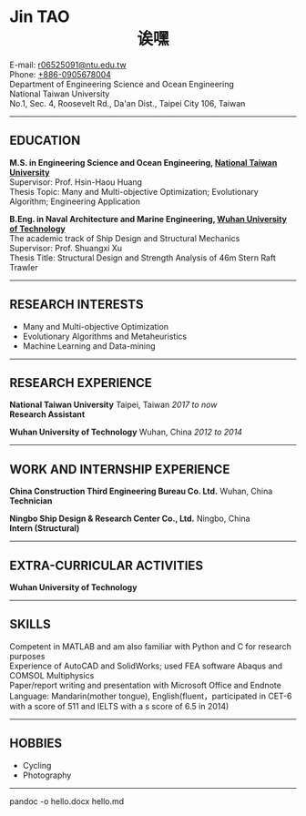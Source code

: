 # Jin **TAO**<center>诶嘿</center>

E-mail: <r06525091@ntu.edu.tw>  
Phone: [+886-0905678004](tel://+886-0905678004)  
Department of Engineering Science and Ocean Engineering  
National Taiwan University  
No.1, Sec. 4, Roosevelt Rd., Da'an Dist., Taipei City 106, Taiwan

***

## EDUCATION

**M.S. in Engineering Science and Ocean Engineering, [National Taiwan University](http://www.ntu.edu.tw)**  
Supervisor: Prof. Hsin-Haou Huang  
Thesis Topic: Many and Multi-objective Optimization; Evolutionary Algorithm; Engineering Application

**B.Eng. in Naval Architecture and Marine Engineering, [Wuhan University of Technology](http://www.whut.edu.cn)**  
The academic track of Ship Design and Structural Mechanics  
Supervisor: Prof. Shuangxi Xu  
Thesis Title: Structural Design and Strength Analysis of 46m Stern Raft Trawler

***

## RESEARCH INTERESTS

- Many and Multi-objective Optimization  
- Evolutionary Algorithms and Metaheuristics  
- Machine Learning and Data-mining

***

## RESEARCH EXPERIENCE

**National Taiwan University**        Taipei, Taiwan                            *2017 to now*  
**Research Assistant**

**Wuhan University of Technology**    Wuhan, China                              *2012 to 2014*

***

## WORK AND INTERNSHIP EXPERIENCE

**China Construction Third Engineering Bureau Co. Ltd.**   Wuhan, China  
**Technician**

**Ningbo Ship Design & Research Center Co., Ltd.**         Ningbo, China  
**Intern (Structural)**


***

## EXTRA-CURRICULAR ACTIVITIES

**Wuhan University of Technology** 

***

## SKILLS

Competent in MATLAB and am also familiar with Python and C for research purposes  
Experience of AutoCAD and SolidWorks; used FEA software Abaqus and COMSOL Multiphysics  
Paper/report writing and presentation with Microsoft Office and Endnote  
Language: Mandarin(mother tongue), English(fluent，participated in CET-6 with a score of 511 and IELTS with a s score of 6.5 in 2014)

***

## HOBBIES

- Cycling 
- Photography

***

pandoc -o hello.docx hello.md
